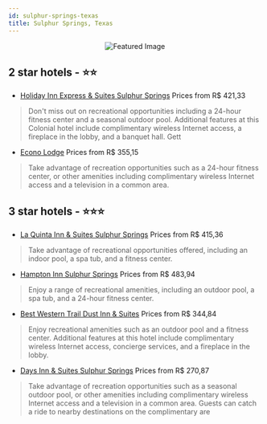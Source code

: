 ```yaml
---
id: sulphur-springs-texas
title: Sulphur Springs, Texas
---
```


<center><img src="https://i.travelapi.com/hotels/2000000/1700000/1692000/1691983/49200ec9_z.jpg" alt="Featured Image" /></center>


##  2 star hotels - ⭐️⭐️

-    [Holiday Inn Express & Suites Sulphur Springs](https://us.hurb.com/hotels/sulphur-springs/holiday-inn-express-suites-sulphur-springs-JNP-JP086532?cmp=18055) Prices from R$ 421,33
   > Don't miss out on recreational opportunities including a 24-hour fitness center and a seasonal outdoor pool. Additional features at this Colonial hotel include complimentary wireless Internet access, a fireplace in the lobby, and a banquet hall. Gett
-    [Econo Lodge](https://us.hurb.com/hotels/sulphur-springs/econo-lodge-JNP-JP00404W?cmp=18055) Prices from R$ 355,15
   > Take advantage of recreation opportunities such as a 24-hour fitness center, or other amenities including complimentary wireless Internet access and a television in a common area.

##  3 star hotels - ⭐️⭐️⭐️

-    [La Quinta Inn & Suites Sulphur Springs](https://us.hurb.com/hotels/sulphur-springs/la-quinta-inn-suites-sulphur-springs-JNP-JP258290?cmp=18055) Prices from R$ 415,36
   > Take advantage of recreational opportunities offered, including an indoor pool, a spa tub, and a fitness center.
-    [Hampton Inn Sulphur Springs](https://us.hurb.com/hotels/sulphur-springs/hampton-inn-sulphur-springs-JNP-JP068609?cmp=18055) Prices from R$ 483,94
   > Enjoy a range of recreational amenities, including an outdoor pool, a spa tub, and a 24-hour fitness center.
-    [Best Western Trail Dust Inn & Suites](https://us.hurb.com/hotels/sulphur-springs/best-western-trail-dust-inn-suites-JNP-JP086530?cmp=18055) Prices from R$ 344,84
   > Enjoy recreational amenities such as an outdoor pool and a fitness center. Additional features at this hotel include complimentary wireless Internet access, concierge services, and a fireplace in the lobby.
-    [Days Inn & Suites Sulphur Springs](https://us.hurb.com/hotels/sulphur-springs/days-inn-suites-sulphur-springs-JNP-JP099350?cmp=18055) Prices from R$ 270,87
   > Take advantage of recreation opportunities such as a seasonal outdoor pool, or other amenities including complimentary wireless Internet access and a television in a common area. Guests can catch a ride to nearby destinations on the complimentary are
